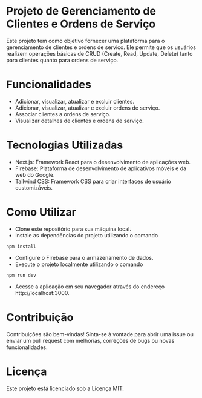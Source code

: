 # Projeto de Gerenciamento de Clientes e Ordens de Serviço
Este projeto tem como objetivo fornecer uma plataforma para o gerenciamento de clientes e ordens de serviço. Ele permite que os usuários realizem operações básicas de CRUD (Create, Read, Update, Delete) tanto para clientes quanto para ordens de serviço.

# Funcionalidades
- Adicionar, visualizar, atualizar e excluir clientes.
- Adicionar, visualizar, atualizar e excluir ordens de serviço.
- Associar clientes a ordens de serviço.
- Visualizar detalhes de clientes e ordens de serviço.
# Tecnologias Utilizadas
- Next.js: Framework React para o desenvolvimento de aplicações web.
- Firebase: Plataforma de desenvolvimento de aplicativos móveis e da web do Google.
- Tailwind CSS: Framework CSS para criar interfaces de usuário customizáveis.
# Como Utilizar
- Clone este repositório para sua máquina local.
- Instale as dependências do projeto utilizando o comando
```
npm install
```
- Configure o Firebase para o armazenamento de dados.
- Execute o projeto localmente utilizando o comando
```
npm run dev
```
- Acesse a aplicação em seu navegador através do endereço http://localhost:3000.

# Contribuição
Contribuições são bem-vindas! Sinta-se à vontade para abrir uma issue ou enviar um pull request com melhorias, correções de bugs ou novas funcionalidades.

# Licença
Este projeto está licenciado sob a Licença MIT.
